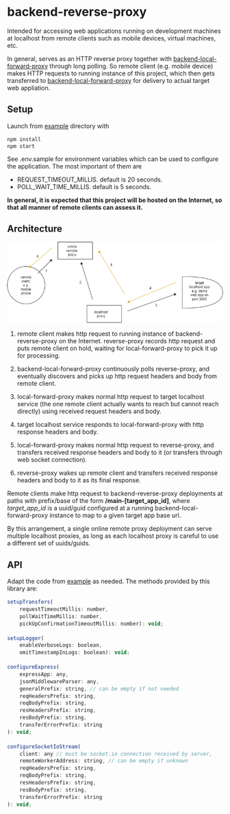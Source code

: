 # backend-reverse-proxy

Intended for accessing web applications running on development machines at localhost from remote clients such as mobile devices, virtual machines, etc.

In general, serves as an HTTP reverse proxy together with [backend-local-forward-proxy](https://github.com/aaronicsubstances/backend-local-forward-proxy) through long polling. So remote client (e.g. mobile device) makes HTTP requests to running instance of this project, which then gets transferred to [backend-local-forward-proxy](https://github.com/aaronicsubstances/backend-local-forward-proxy) for delivery to actual target web appliation.

## Setup

Launch from [example](example) directory with 
```
npm install
npm start
```

See .env.sample for environment variables which can be used to configure the application. The most important of them are

   * REQUEST_TIMEOUT_MILLIS. default is 20 seconds.
   * POLL_WAIT_TIME_MILLIS. default is 5 seconds.

**In general, it is expected that this project will be hosted on the Internet, so that all manner of remote clients can assess it.**

## Architecture

![architecture diagram](images/architecture.png)


   1. remote client makes http request to running instance of backend-reverse-proxy on the Internet. reverse-proxy records http request and puts remote client on hold, waiting for local-forward-proxy to pick it up for processing.
   
   2. backend-local-forward-proxy continuously polls reverse-proxy, and eventually discovers and picks up http request headers and body from remote client.

   3. local-forward-proxy makes normal http request to target localhost service (the one remote client actually wants to reach but cannot reach directly) using received request headers and body.

   4. target localhost service responds to local-forward-proxy with http response headers and body.
 
   5. local-forward-proxy makes normal http request to reverse-proxy, and transfers received response headers and body to it (or transfers through web socket connection).

   6. reverse-proxy wakes up remote client and transfers received response headers and body to it as its final response.

Remote clients make http request to backend-reverse-proxy deployments at paths with prefix/base of the form **/main-\[target_app_id\]**, where *target_app_id* is a uuid/guid configured at a running backend-local-forward-proxy instance to map to a given target app base url.

By this arrangement, a single online remote proxy deployment can serve multiple localhost proxies, as long as each localhost proxy is careful to use a different set of uuids/guids.

## API

Adapt the code from [example](example) as needed. The methods provided by this library are:

```js
setupTransfers(
    requestTimeoutMillis: number,
    pollWaitTimeMillis: number,
    pickUpConfirmationTimeoutMillis: number): void;

setupLogger(
    enableVerboseLogs: boolean,
    omitTimestampInLogs: boolean): void;

configureExpress(
    expressApp: any,
    jsonMiddlewareParser: any,
    generalPrefix: string, // can be empty if not needed
    reqHeadersPrefix: string,
    reqBodyPrefix: string,
    resHeadersPrefix: string,
    resBodyPrefix: string,
    transferErrorPrefix: string
): void;

configureSocketIoStream(
    client: any // must be socket.io connection received by server,
    remoteWorkerAddress: string, // can be empty if unknown
    reqHeadersPrefix: string,
    reqBodyPrefix: string,
    resHeadersPrefix: string,
    resBodyPrefix: string,
    transferErrorPrefix: string
): void;
```